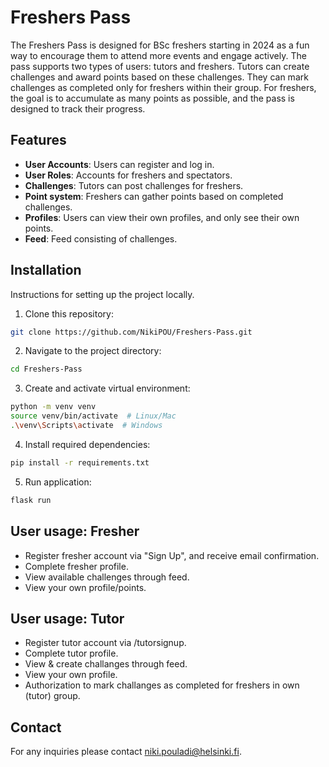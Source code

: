 # Freshers Pass
The Freshers Pass is designed for BSc freshers starting in 2024 as a fun way to encourage them to attend more events and engage actively.
The pass supports two types of users: tutors and freshers. Tutors can create challenges and award points based on these challenges. They can mark challenges as completed only for freshers within their group.
For freshers, the goal is to accumulate as many points as possible, and the pass is designed to track their progress.

## Features

- **User Accounts**: Users can register and log in.
- **User Roles**: Accounts for freshers and spectators.
- **Challenges**: Tutors can post challenges for freshers.
- **Point system**: Freshers can gather points based on completed challenges.
- **Profiles**: Users can view their own profiles, and only see their own points.
- **Feed**: Feed consisting of challenges.

## Installation
Instructions for setting up the project locally.

1. Clone this repository:
```sh
git clone https://github.com/NikiPOU/Freshers-Pass.git
```
2. Navigate to the project directory:
```sh
cd Freshers-Pass
```
3. Create and activate virtual environment:
```sh
python -m venv venv
source venv/bin/activate  # Linux/Mac
.\venv\Scripts\activate  # Windows
```
4. Install required dependencies:
```sh
pip install -r requirements.txt
```
5. Run application:
```sh
flask run
```

## User usage: Fresher
- Register fresher account via "Sign Up", and receive email confirmation.
- Complete fresher profile.
- View available challenges through feed.
- View your own profile/points.

## User usage: Tutor
- Register tutor account via /tutorsignup.
- Complete tutor profile.
- View & create challanges through feed.
- View your own profile.
- Authorization to mark challanges as completed for freshers in own (tutor) group.
  
## Contact
For any inquiries please contact niki.pouladi@helsinki.fi.
